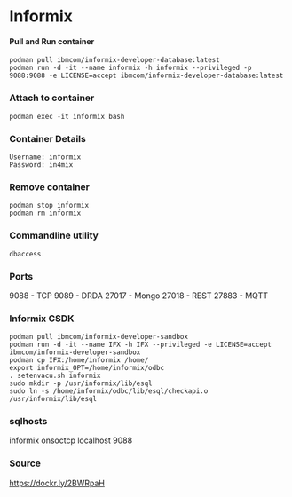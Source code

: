 # Informix
#### Pull and Run container
```
podman pull ibmcom/informix-developer-database:latest
podman run -d -it --name informix -h informix --privileged -p 9088:9088 -e LICENSE=accept ibmcom/informix-developer-database:latest
```

### Attach to container
```
podman exec -it informix bash
```

### Container Details
```
Username: informix
Password: in4mix
```

### Remove container
```
podman stop informix
podman rm informix
```

### Commandline utility
```
dbaccess
```

### Ports
9088 - TCP
9089 - DRDA
27017 - Mongo
27018 - REST
27883 - MQTT

### Informix CSDK
```
podman pull ibmcom/informix-developer-sandbox
podman run -d -it --name IFX -h IFX --privileged -e LICENSE=accept ibmcom/informix-developer-sandbox
podman cp IFX:/home/informix /home/
export informix_OPT=/home/informix/odbc
. setenvacu.sh informix
sudo mkdir -p /usr/informix/lib/esql
sudo ln -s /home/informix/odbc/lib/esql/checkapi.o /usr/informix/lib/esql
```

### sqlhosts
informix        onsoctcp        localhost         9088  

### Source
https://dockr.ly/2BWRpaH
